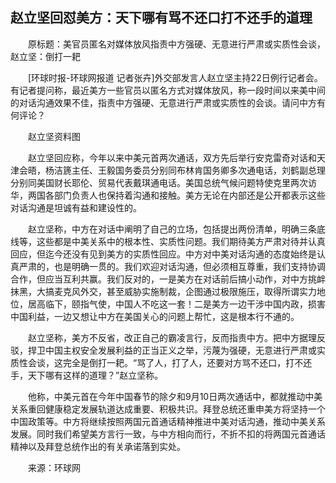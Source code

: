 ## 赵立坚回怼美方：天下哪有骂不还口打不还手的道理
　　原标题：美官员匿名对媒体放风指责中方强硬、无意进行严肃或实质性会谈，赵立坚：倒打一耙

　　[环球时报-环球网报道 记者张卉]外交部发言人赵立坚主持22日例行记者会。有记者提问称，最近美方一些官员以匿名方式对媒体放风，称一段时间以来美中间的对话沟通效果不佳，指责中方强硬、无意进行严肃或实质性的会谈。请问中方有何评论？

　　赵立坚资料图

　　赵立坚回应称，今年以来中美元首两次通话，双方先后举行安克雷奇对话和天津会晤，杨洁篪主任、王毅国务委员分别同布林肯国务卿多次通电话，刘鹤副总理分别同美国财长耶伦、贸易代表戴琪通电话。美国总统气候问题特使克里两次访华，两国各部门负责人也保持着沟通和接触。美方无论在内部还是公开都表示这些对话沟通是坦诚有益和建设性的。

　　赵立坚称，中方在对话中阐明了自己的立场，包括提出两份清单，明确三条底线等，这些都是中美关系中的根本性、实质性问题。我们期待美方严肃对待并认真回应，但迄今还没有见到美方的实质性回应。中方对中美对话沟通的态度始终是认真严肃的，也是明确一贯的。我们欢迎对话沟通，但必须相互尊重，我们支持协调合作，但应当互利共赢。我们反对的，一是美方在对话前后搞小动作，对中方挑衅抹黑，大搞麦克风外交，甚至威胁实施制裁，企图通过极限施压，取得所谓实力地位，居高临下，颐指气使，中国人不吃这一套！二是美方一边干涉中国内政，损害中国利益，一边又想让中方在美国关心的问题上帮忙，这是根本行不通的。

　　赵立坚称，美方不反省，改正自己的霸凌言行，反而指责中方。把中方据理反驳，捍卫中国主权安全发展利益的正当正义之举，污蔑为强硬，无意进行严肃或实质性会谈，这完全是倒打一耙。“骂了人，打了人，还要对方骂不还口，打不还手，天下哪有这样的道理？”赵立坚称。

　　他称，中美元首在今年中国春节的除夕和9月10日两次通话中，都就推动中美关系重回健康稳定发展轨道达成重要、积极共识。拜登总统还重申美方将坚持一个中国政策等。中方将继续按照两国元首通话精神推进中美对话沟通，推动中美关系发展。同时我们希望美方言行一致，与中方相向而行，不折不扣的将两国元首通话精神以及拜登总统作出的有关承诺落到实处。

　　来源：环球网

